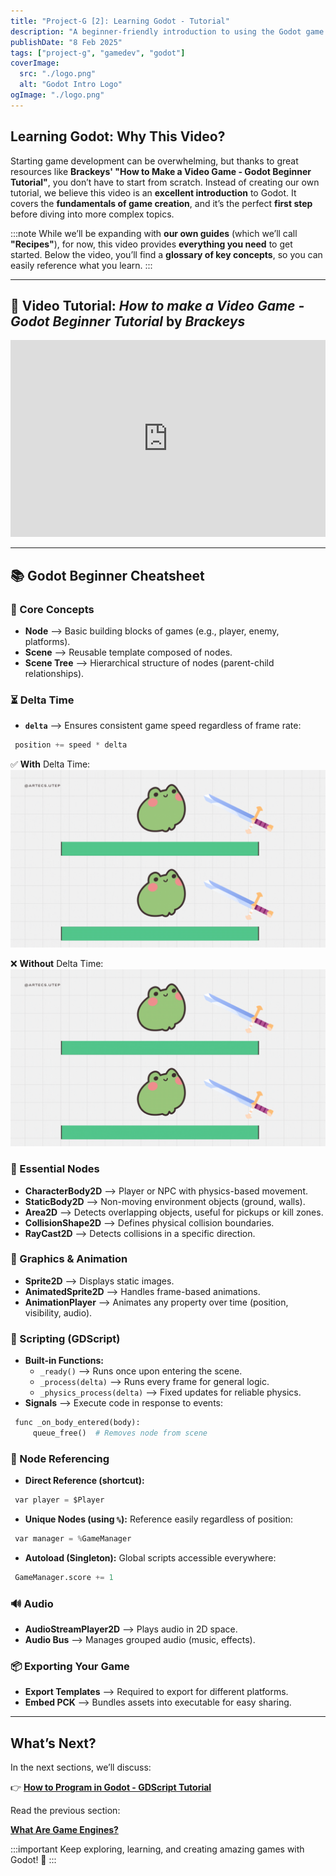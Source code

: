 ```yaml
---
title: "Project-G [2]: Learning Godot - Tutorial"
description: "A beginner-friendly introduction to using the Godot game engine, following Brackeys' tutorial."
publishDate: "8 Feb 2025"
tags: ["project-g", "gamedev", "godot"]
coverImage:
  src: "./logo.png"
  alt: "Godot Intro Logo"
ogImage: "./logo.png"
---
```


## Learning Godot: Why This Video?

Starting game development can be overwhelming, but thanks to great resources like **Brackeys' "How to Make a Video Game - Godot Beginner Tutorial"**, you don’t have to start from scratch. Instead of creating our own tutorial, we believe this video is an **excellent introduction** to Godot. It covers the **fundamentals of game creation**, and it’s the perfect **first step** before diving into more complex topics.

:::note
While we’ll be expanding with **our own guides** (which we’ll call **"Recipes"**), for now, this video provides **everything you need** to get started. Below the video, you’ll find a **glossary of key concepts**, so you can easily reference what you learn.
:::

---

## 🎥 Video Tutorial: _How to make a Video Game - Godot Beginner Tutorial_ by _Brackeys_

<iframe 
    src="https://www.youtube.com/embed/LOhfqjmasi0" 
    title="How to make a Video Game - Godot Beginner Tutorial" 
    frameborder="0" 
    allow="accelerometer; autoplay; clipboard-write; encrypted-media; gyroscope; picture-in-picture" 
    allowfullscreen 
    width="100%" 
    height="315">
</iframe>

---

## 📚 Godot Beginner Cheatsheet

### 🚀 Core Concepts
- **Node** –> Basic building blocks of games (e.g., player, enemy, platforms).
- **Scene** –> Reusable template composed of nodes.
- **Scene Tree** –> Hierarchical structure of nodes (parent-child relationships).

### ⏳ Delta Time
- **`delta`** –> Ensures consistent game speed regardless of frame rate:
 ```python title="file.gd"
  position += speed * delta
  ```

✅ **With** Delta Time:
![1](./1.gif)

❌ **Without** Delta Time:
![2](./2.gif)

### 🧩 Essential Nodes
- **CharacterBody2D** –> Player or NPC with physics-based movement.
- **StaticBody2D** –> Non-moving environment objects (ground, walls).
- **Area2D** –> Detects overlapping objects, useful for pickups or kill zones.
- **CollisionShape2D** –> Defines physical collision boundaries.
- **RayCast2D** –> Detects collisions in a specific direction.

### 🎨 Graphics & Animation
- **Sprite2D** –> Displays static images.
- **AnimatedSprite2D** –> Handles frame-based animations.
- **AnimationPlayer** –> Animates any property over time (position, visibility, audio).

### 🎯 Scripting (GDScript)
- **Built-in Functions:**
  - `_ready()` –> Runs once upon entering the scene.
  - `_process(delta)` –> Runs every frame for general logic.
  - `_physics_process(delta)` –> Fixed updates for reliable physics.
- **Signals** –> Execute code in response to events:
 ```python title="file.gd"
  func _on_body_entered(body):
      queue_free()  # Removes node from scene
  ```

### 📍 Node Referencing
- **Direct Reference (shortcut):**
 ```python title="file.gd"
  var player = $Player
  ```
- **Unique Nodes (using `%`):** Reference easily regardless of position:
 ```python title="file.gd"
  var manager = %GameManager
  ```
- **Autoload (Singleton):** Global scripts accessible everywhere:
 ```python title="file.gd"
  GameManager.score += 1
  ```

### 🔊 Audio
- **AudioStreamPlayer2D** –> Plays audio in 2D space.
- **Audio Bus** –> Manages grouped audio (music, effects).

### 📦 Exporting Your Game
- **Export Templates** –> Required to export for different platforms.
- **Embed PCK** –> Bundles assets into executable for easy sharing.

---

## What’s Next?

In the next sections, we’ll discuss:

👉 **[How to Program in Godot - GDScript Tutorial](#)**

Read the previous section:

[**What Are Game Engines?**](https://www.artecs.org/posts/game-engines-intro/)

:::important
Keep exploring, learning, and creating amazing games with Godot! 🚀
:::

